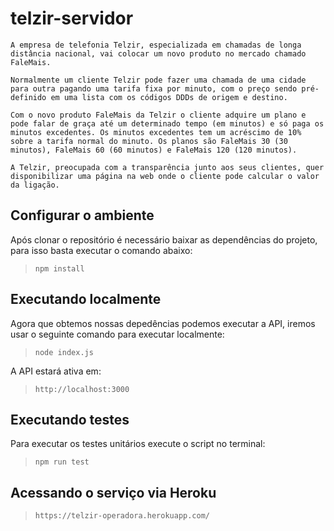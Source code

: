 # telzir-servidor
    A empresa de telefonia Telzir, especializada em chamadas de longa distância nacional, vai colocar um novo produto no mercado chamado FaleMais. 
 
    Normalmente um cliente Telzir pode fazer uma chamada de uma cidade para outra pagando uma tarifa fixa por minuto, com o preço sendo pré-definido em uma lista com os códigos DDDs de origem e destino.

    Com o novo produto FaleMais da Telzir o cliente adquire um plano e pode falar de graça até um determinado tempo (em minutos) e só paga os minutos excedentes. Os minutos excedentes tem um acréscimo de 10% sobre a tarifa normal do minuto. Os planos são FaleMais 30 (30 minutos), FaleMais 60 (60 minutos) e FaleMais 120 (120 minutos). 
 
    A Telzir, preocupada com a transparência junto aos seus clientes, quer disponibilizar uma página na web onde o cliente pode calcular o valor da ligação.

## Configurar o ambiente

Após clonar o repositório é necessário baixar as dependências do projeto, para isso basta executar o comando abaixo:

> `npm install`

## Executando localmente

Agora que obtemos nossas depedências podemos executar a API, iremos usar o seguinte comando para executar localmente:

> `node index.js`

A API estará ativa em:

> `http://localhost:3000`

## Executando testes

Para executar os testes unitários execute o script no terminal:

> `npm run test`

## Acessando o serviço via Heroku

> `https://telzir-operadora.herokuapp.com/`
